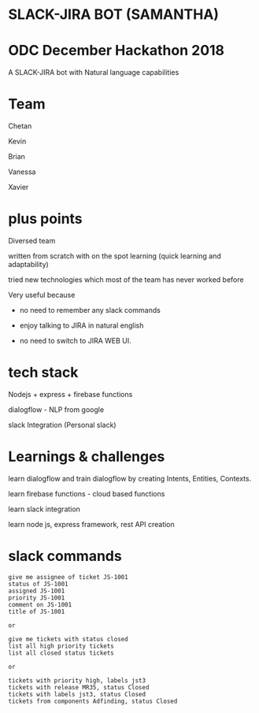 # SLACK-JIRA BOT (SAMANTHA)
# ODC December Hackathon 2018

A SLACK-JIRA bot with Natural language capabilities

# Team

Chetan

Kevin 

Brian

Vanessa

Xavier

# plus points

Diversed team 

written from scratch with on the spot learning (quick learning and adaptability)

tried new technologies which most of the team has never worked before

Very useful because

- no need to remember any slack commands

- enjoy talking to JIRA in natural english

- no need to switch to JIRA WEB UI.



# tech stack

Nodejs + express + firebase functions

dialogflow - NLP from google

slack Integration (Personal slack)


# Learnings & challenges

learn dialogflow and train dialogflow by creating Intents, Entities, Contexts.

learn firebase functions - cloud based functions

learn slack integration

learn node js, express framework, rest API creation



# slack commands

```give me status of ticket JS-1001
give me assignee of ticket JS-1001
status of JS-1001 
assigned JS-1001
priority JS-1001
comment on JS-1001
title of JS-1001

or

give me tickets with status closed
list all high priority tickets
list all closed status tickets

or

tickets with priority high, labels jst3
tickets with release MR35, status Closed
tickets with labels jst3, status Closed
tickets from components Adfinding, status Closed
```
